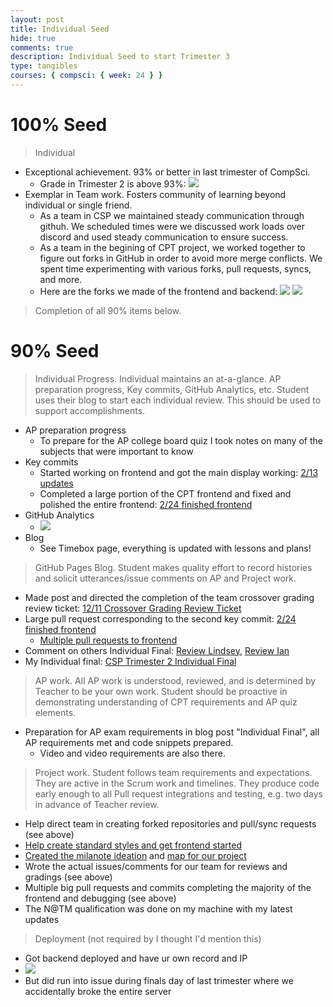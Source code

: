 ```yaml
---
layout: post
title: Individual Seed
hide: true
comments: true
description: Individual Seed to start Trimester 3
type: tangibles
courses: { compsci: { week: 24 } }
---
```


# 100% Seed

> Individual

-   Exceptional achievement. 93% or better in last trimester of CompSci.
    -   Grade in Trimester 2 is above 93%: <img src="../../../images/Screenshot 2024-03-11 at 1.31.58 PM.png">
-   Exemplar in Team work. Fosters community of learning beyond individual or single friend.
    -   As a team in CSP we maintained steady communication through githuh. We scheduled times were we discussed work loads over discord and used steady communication to ensure success.
    -   As a team in the begining of CPT project, we worked together to figure out forks in GitHub in order to avoid more merge conflicts. We spent time experimenting with various forks, pull requests, syncs, and more.
    -   Here are the forks we made of the frontend and backend: <img src="../../../images/Screenshot 2024-03-11 at 1.49.23 PM.png"> <img src="../../../images/Screenshot 2024-03-11 at 1.50.58 PM.png">

> Completion of all 90% items below.

# 90% Seed

> Individual Progress. Individual maintains an at-a-glance. AP preparation progress, Key commits, GitHub Analytics, etc. Student uses their blog to start each individual review. This should be used to support accomplishments.

-   AP preparation progress
    -   To prepare for the AP college board quiz I took notes on many of the subjects that were important to know
-   Key commits
    -   Started working on frontend and got the main display working: [2/13 updates](https://github.com/JasonGao76/WRONGJason/commit/a9339b590b4a2dd2985d318bcfe0d6c15d37a2ac)
    -   Completed a large portion of the CPT frontend and fixed and polished the entire frontend: [2/24 finished frontend](https://github.com/JasonGao76/WRONGJason/commit/2795df399555082622dd394d44738f7264500fa3)
-   GitHub Analytics
    -   <img src="https://i.postimg.cc/tgZC1nkB/Git-Hub-Analytics.png">
-   Blog
    -   See Timebox page, everything is updated with lessons and plans!

> GitHub Pages Blog. Student makes quality effort to record histories and solicit utterances/issue comments on AP and Project work.

-   Made post and directed the completion of the team crossover grading review ticket: [12/11 Crossover Grading Review Ticket](https://github.com/Nathaniel633/WRONG/issues/2)
-   Large pull request corresponding to the second key commit: [2/24 finished frontend](https://github.com/Nathaniel633/WRONG/pull/8)
    -   [Multiple pull requests to frontend](https://github.com/Nathaniel633/WRONG/pulls?q=is%3Apr+is%3Aclosed)
-   Comment on others Individual Final: [Review Lindsey](https://github.com/Lin-cT/stu2/issues/6#issuecomment-1968281929), [Review Ian](https://github.com/iwu78/csp-blog/issues/8#issuecomment-1973796129)
-   My Individual final: [CSP Trimester 2 Individual Final](https://github.com/JasonGao76/students/issues/8)

> AP work. All AP work is understood, reviewed, and is determined by Teacher to be your own work. Student should be proactive in demonstrating understanding of CPT requirements and AP quiz elements.

-   Preparation for AP exam requirements in blog post "Individual Final", all AP requirements met and code snippets prepared.
    -   Video and video requirements are also there.

> Project work. Student follows team requirements and expectations. They are active in the Scrum work and timelines. They produce code early enough to all Pull request integrations and testing, e.g. two days in advance of Teacher review.

-   Help direct team in creating forked repositories and pull/sync requests (see above)
-   [Help create standard styles and get frontend started](https://cs-p-hq.slack.com/archives/C06DUHZKVAL/p1707433018515799)
-   [Created the milanote ideation](https://app.milanote.com/1RmJpn1HD7FF3M/cpt-project?p=cZUMYDrMAVL) and [map for our project](https://docs.google.com/presentation/d/13Lx-S93g1sApmiIBx43xTs2dNnlbjbcEYMIIi6QLRPQ/edit?usp=sharing)
-   Wrote the actual issues/comments for our team for reviews and gradings (see above)
-   Multiple big pull requests and commits completing the majority of the frontend and debugging (see above)
-   The N@TM qualification was done on my machine with my latest updates

> Deployment (not required by I thought I'd mention this)

-   Got backend deployed and have ur own record and IP
-   <img src="https://i.postimg.cc/VNxsXsHm/Deployment.png">
-   But did run into issue during finals day of last trimester where we accidentally broke the entire server
